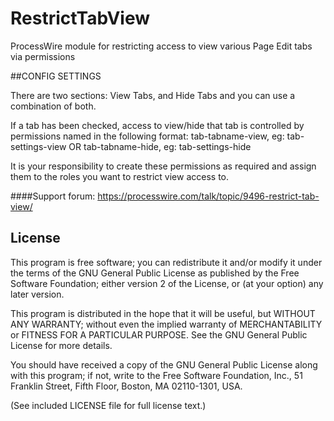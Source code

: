 RestrictTabView
================

ProcessWire module for restricting access to view various Page Edit tabs via permissions

##CONFIG SETTINGS

There are two sections: View Tabs, and Hide Tabs and you can use a combination of both.

If a tab has been checked, access to view/hide that tab is controlled by permissions named in the following format:
tab-tabname-view, eg: tab-settings-view OR tab-tabname-hide, eg: tab-settings-hide

It is your responsibility to create these permissions as required and assign them to the roles you want to restrict view access to.

####Support forum:
https://processwire.com/talk/topic/9496-restrict-tab-view/

## License

This program is free software; you can redistribute it and/or
modify it under the terms of the GNU General Public License
as published by the Free Software Foundation; either version 2
of the License, or (at your option) any later version.

This program is distributed in the hope that it will be useful,
but WITHOUT ANY WARRANTY; without even the implied warranty of
MERCHANTABILITY or FITNESS FOR A PARTICULAR PURPOSE.  See the
GNU General Public License for more details.

You should have received a copy of the GNU General Public License
along with this program; if not, write to the Free Software
Foundation, Inc., 51 Franklin Street, Fifth Floor, Boston, MA  02110-1301, USA.

(See included LICENSE file for full license text.)